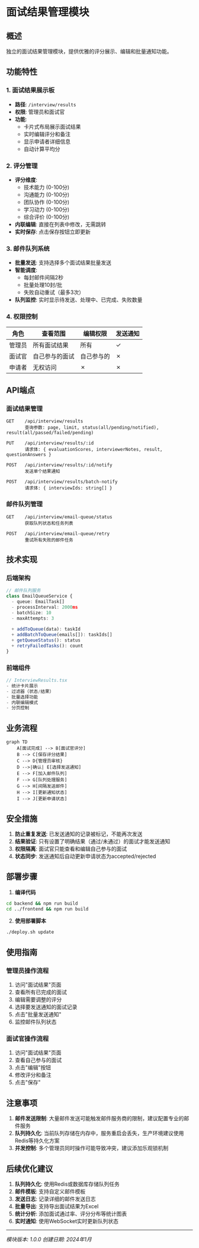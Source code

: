 # 面试结果管理模块

## 概述

独立的面试结果管理模块，提供优雅的评分展示、编辑和批量通知功能。

## 功能特性

### 1. 面试结果展示板
- **路径**: `/interview/results`
- **权限**: 管理员和面试官
- **功能**:
  - 卡片式布局展示面试结果
  - 实时编辑评分和备注
  - 显示申请者详细信息
  - 自动计算平均分

### 2. 评分管理
- **评分维度**:
  - 技术能力 (0-100分)
  - 沟通能力 (0-100分)
  - 团队协作 (0-100分)
  - 学习动力 (0-100分)
  - 综合评价 (0-100分)
- **内联编辑**: 直接在列表中修改，无需跳转
- **实时保存**: 点击保存按钮立即更新

### 3. 邮件队列系统
- **批量发送**: 支持选择多个面试结果批量发送
- **智能调度**:
  - 每封邮件间隔2秒
  - 批量处理10封/批
  - 失败自动重试（最多3次）
- **队列监控**: 实时显示待发送、处理中、已完成、失败数量

### 4. 权限控制
| 角色 | 查看范围 | 编辑权限 | 发送通知 |
|------|---------|---------|---------|
| 管理员 | 所有面试结果 | 所有 | ✓ |
| 面试官 | 自己参与的面试 | 自己参与的 | ✗ |
| 申请者 | 无权访问 | ✗ | ✗ |

## API端点

### 面试结果管理
```
GET    /api/interview/results
       查询参数: page, limit, status(all/pending/notified), result(all/passed/failed/pending)
       
PUT    /api/interview/results/:id
       请求体: { evaluationScores, interviewerNotes, result, questionAnswers }
       
POST   /api/interview/results/:id/notify
       发送单个结果通知
       
POST   /api/interview/results/batch-notify
       请求体: { interviewIds: string[] }
```

### 邮件队列管理
```
GET    /api/interview/email-queue/status
       获取队列状态和任务列表
       
POST   /api/interview/email-queue/retry
       重试所有失败的邮件任务
```

## 技术实现

### 后端架构

```typescript
// 邮件队列服务
class EmailQueueService {
  - queue: EmailTask[]
  - processInterval: 2000ms
  - batchSize: 10
  - maxAttempts: 3
  
  + addToQueue(data): taskId
  + addBatchToQueue(emails[]): taskIds[]
  + getQueueStatus(): status
  + retryFailedTasks(): count
}
```

### 前端组件

```typescript
// InterviewResults.tsx
- 统计卡片展示
- 过滤器（状态/结果）
- 批量选择功能
- 内联编辑模式
- 分页控制
```

## 业务流程

```mermaid
graph TD
    A[面试完成] --> B[面试官评分]
    B --> C[保存评分结果]
    C --> D{管理员审核}
    D -->|确认| E[选择发送通知]
    E --> F[加入邮件队列]
    F --> G[队列处理服务]
    G --> H[间隔发送邮件]
    H --> I[更新通知状态]
    I --> J[更新申请状态]
```

## 安全措施

1. **防止重复发送**: 已发送通知的记录被标记，不能再次发送
2. **结果验证**: 只有设置了明确结果（通过/未通过）的面试才能发送通知
3. **权限隔离**: 面试官只能查看和编辑自己参与的面试
4. **状态同步**: 发送通知后自动更新申请状态为accepted/rejected

## 部署步骤

1. **编译代码**
```bash
cd backend && npm run build
cd ../frontend && npm run build
```

2. **使用部署脚本**
```bash
./deploy.sh update
```

## 使用指南

### 管理员操作流程
1. 访问"面试结果"页面
2. 查看所有已完成的面试
3. 编辑需要调整的评分
4. 选择要发送通知的面试记录
5. 点击"批量发送通知"
6. 监控邮件队列状态

### 面试官操作流程
1. 访问"面试结果"页面
2. 查看自己参与的面试
3. 点击"编辑"按钮
4. 修改评分和备注
5. 点击"保存"

## 注意事项

1. **邮件发送限制**: 大量邮件发送可能触发邮件服务商的限制，建议配置专业的邮件服务
2. **队列持久化**: 当前队列存储在内存中，服务重启会丢失，生产环境建议使用Redis等持久化方案
3. **并发控制**: 多个管理员同时操作可能导致冲突，建议添加乐观锁机制

## 后续优化建议

1. **队列持久化**: 使用Redis或数据库存储队列任务
2. **邮件模板**: 支持自定义邮件模板
3. **发送日志**: 记录详细的邮件发送日志
4. **批量导出**: 支持导出面试结果为Excel
5. **统计分析**: 添加面试通过率、评分分布等统计图表
6. **实时通知**: 使用WebSocket实时更新队列状态

---

*模块版本: 1.0.0*
*创建日期: 2024年1月*